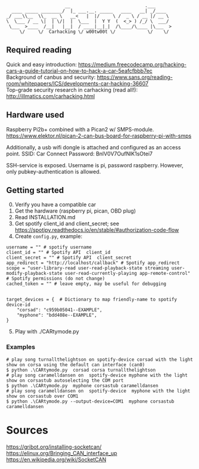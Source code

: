                           __                            .___      
      ____ _____ ________/  |_ ___.__. _____   ____   __| _/____  
    _/ ___\\__  \\_  __ \   __<   |  |/     \ /  _ \ / __ |/ __ \ 
    \  \___ / __ \|  | \/|  |  \___  |  Y Y  (  <_> ) /_/ \  ___/ 
     \___  >____  /__|   |__|  / ____|__|_|  /\____/\____ |\___  >
         \/     \/  Carhacking \/ w00tw00t \/            \/    \/ 

## Required reading

Quick and easy introduction: https://medium.freecodecamp.org/hacking-cars-a-guide-tutorial-on-how-to-hack-a-car-5eafcfbbb7ec  
Background of canbus and security: https://www.sans.org/reading-room/whitepapers/ICS/developments-car-hacking-36607  
Top-grade security research in carhacking (read all!): http://illmatics.com/carhacking.html

## Hardware used

Raspberry Pi2b+ combined with a Pican2 w/ SMPS-module. https://www.elektor.nl/pican-2-can-bus-board-for-raspberry-pi-with-smps

Additionally, a usb wifi dongle is attached and configured as an access point.
SSID: Car Connect
Password: BnlV0V7OufNlK1sOtei7

SSH-service is exposed. Username is pi, password raspberry. However, only pubkey-authentication is allowed.

## Getting started

0. Verify you have a compatible car
1. Get the hardware (raspberry pi, pican, OBD plug)
2. Read INSTALLATION.md
3. Get spotify client_id and client_secret; see https://spotipy.readthedocs.io/en/stable/#authorization-code-flow
4. Create `config.py`, example:

```
username = "" # spotify username
client_id = "" # Spotify API  client_id
client_secret = "" # Spotify API  client_secret
app_redirect = "http://localhost/callback" # Spotify app_redirect
scope = "user-library-read user-read-playback-state streaming user-modify-playback-state user-read-currently-playing app-remote-control" # Spotify permissions (do not change)
cached_token = "" # leave empty, may be useful for debugging


target_devices = {  # Dictionary to map friendly-name to spotify device-id
    "corsad": "c959b05041--EXAMPLE",
    "myphone": "bdd408e--EXAMPLE",
}

```

5. Play with ./CARtymode.py

### Examples

```
# play song turnallthelightson on spotify-device corsad with the light show on corsa using the default can interface (can0)
$ python .\CARtymode.py  corsad corsa turnallthelightson
# play song caramelldansen on  spotify-device myphone with the light show on corsastub autoselecting the COM port
$ python .\CARtymode.py  myphone corsastub caramelldansen
# play song caramelldansen on  spotify-device  myphone with the light show on corsastub over COM1
$ python .\CARtymode.py --output-device=COM1  myphone corsastub caramelldansen
```

# Sources

https://gribot.org/installing-socketcan/  
https://elinux.org/Bringing_CAN_interface_up  
https://en.wikipedia.org/wiki/SocketCAN
